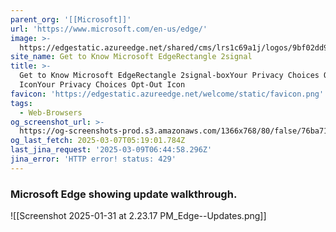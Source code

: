 ```yaml
---
parent_org: '[[Microsoft]]'
url: 'https://www.microsoft.com/en-us/edge/'
image: >-
  https://edgestatic.azureedge.net/shared/cms/lrs1c69a1j/logos/9bf02dd94ea34924aa15548eef82ed24-png-w231.webp
site_name: Get to Know Microsoft EdgeRectangle 2signal
title: >-
  Get to Know Microsoft EdgeRectangle 2signal-boxYour Privacy Choices Opt-Out
  IconYour Privacy Choices Opt-Out Icon
favicon: 'https://edgestatic.azureedge.net/welcome/static/favicon.png'
tags:
  - Web-Browsers
og_screenshot_url: >-
  https://og-screenshots-prod.s3.amazonaws.com/1366x768/80/false/76ba71ece8c53c686d8b27f4046552c41a072811cf81cc488e322095c192e981.jpeg
og_last_fetch: 2025-03-07T05:19:01.784Z
last_jina_request: '2025-03-09T06:44:58.296Z'
jina_error: 'HTTP error! status: 429'
---
```

### Microsoft Edge showing update walkthrough. 
![[Screenshot 2025-01-31 at 2.23.17 PM_Edge--Updates.png]]
